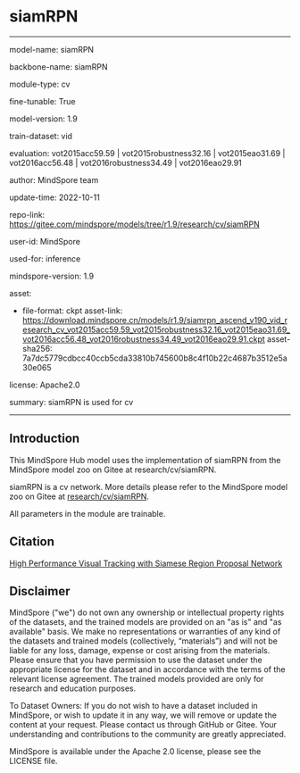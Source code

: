 # siamRPN

---

model-name: siamRPN

backbone-name: siamRPN

module-type: cv

fine-tunable: True

model-version: 1.9

train-dataset: vid

evaluation: vot2015acc59.59 | vot2015robustness32.16 | vot2015eao31.69 | vot2016acc56.48 | vot2016robustness34.49 | vot2016eao29.91

author: MindSpore team

update-time: 2022-10-11

repo-link: <https://gitee.com/mindspore/models/tree/r1.9/research/cv/siamRPN>

user-id: MindSpore

used-for: inference

mindspore-version: 1.9

asset:

-
    file-format: ckpt
    asset-link: <https://download.mindspore.cn/models/r1.9/siamrpn_ascend_v190_vid_research_cv_vot2015acc59.59_vot2015robustness32.16_vot2015eao31.69_vot2016acc56.48_vot2016robustness34.49_vot2016eao29.91.ckpt>
    asset-sha256: 7a7dc5779cdbcc40ccb5cda33810b745600b8c4f10b22c4687b3512e5a30e065

license: Apache2.0

summary: siamRPN is used for cv

---

## Introduction

This MindSpore Hub model uses the implementation of siamRPN from the MindSpore model zoo on Gitee at research/cv/siamRPN.

siamRPN is a cv network. More details please refer to the MindSpore model zoo on Gitee at [research/cv/siamRPN](https://gitee.com/mindspore/models/blob/r1.9/research/cv/siamRPN/README_CN.md).

All parameters in the module are trainable.

## Citation

[High Performance Visual Tracking with Siamese Region Proposal Network](https://openaccess.thecvf.com/content_cvpr_2018/papers/Li_High_Performance_Visual_CVPR_2018_paper.pdf)

## Disclaimer

MindSpore ("we") do not own any ownership or intellectual property rights of the datasets, and the trained models are provided on an "as is" and "as available" basis. We make no representations or warranties of any kind of the datasets and trained models (collectively, “materials”) and will not be liable for any loss, damage, expense or cost arising from the materials. Please ensure that you have permission to use the dataset under the appropriate license for the dataset and in accordance with the terms of the relevant license agreement. The trained models provided are only for research and education purposes.

To Dataset Owners: If you do not wish to have a dataset included in MindSpore, or wish to update it in any way, we will remove or update the content at your request. Please contact us through GitHub or Gitee. Your understanding and contributions to the community are greatly appreciated.

MindSpore is available under the Apache 2.0 license, please see the LICENSE file.
